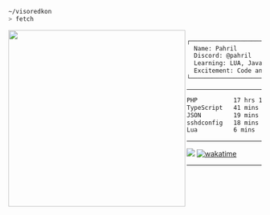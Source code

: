 ```sh
~/visoredkon
> fetch
```

<img align="left" src="https://github.com/visoredkon.png" width="352" />

```bat
                        USER: pahril@github
┌───────────────────────────────────────────────────────────┐
  Name: Pahril
  Discord: @pahril
  Learning: LUA, Javascript, Python, Java, WebDev
  Excitement: Code and everything related to technology
└───────────────────────────────────────────────────────────┘
```
-------

<!--START_SECTION:waka-->

```txt
PHP          17 hrs 16 mins  #######################--   91.93 %
TypeScript   41 mins         #------------------------   03.65 %
JSON         19 mins         -------------------------   01.77 %
sshdconfig   18 mins         -------------------------   01.63 %
Lua          6 mins          -------------------------   00.60 %
```

<!--END_SECTION:waka-->

-------

![](https://komarev.com/ghpvc/?username=visoredkon&label=Profile+views+since+May+10,+2023)
[![wakatime](https://wakatime.com/badge/user/278a26e7-b681-4754-bc4a-49c10c3fdef6.svg)](https://wakatime.com/@278a26e7-b681-4754-bc4a-49c10c3fdef6)
*************
